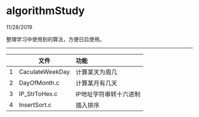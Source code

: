 # algorithmStudy


11/28/2019

整理学习中使用到的算法，方便日后使用。

----------

|| 文件                 | 功能     
| --------| --------            | :-----   
|1| CaculateWeekDay     | 计算某天为周几       
|2| DayOfMonth.c        | 计算某月有几天       
|3| IP_StrToHex.c       | IP地址字符串转十六进制
|4| InsertSort.c        | 插入排序
